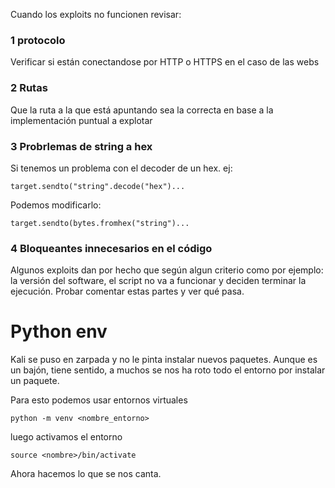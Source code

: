 Cuando los exploits no funcionen revisar:


### 1 protocolo

Verificar si están conectandose por HTTP o HTTPS en el caso de las webs

### 2 Rutas

Que la ruta a la que está apuntando sea la correcta en base a la implementación puntual a explotar

### 3 Probrlemas de string a hex

Si tenemos un problema con el decoder de un hex. ej:

    target.sendto("string".decode("hex")...

Podemos modificarlo:

    target.sendto(bytes.fromhex("string")...

### 4 Bloqueantes innecesarios en el código

Algunos exploits dan por hecho que según algun criterio como por ejemplo: la versión del software, el script no va a funcionar y deciden terminar la ejecución. Probar comentar estas partes y ver qué pasa.

# Python env

Kali se puso en zarpada y no le pinta instalar nuevos paquetes. Aunque es un bajón, tiene sentido, a muchos se nos ha roto todo el entorno por instalar un paquete.

Para esto podemos usar entornos virtuales

    python -m venv <nombre_entorno>

luego activamos el entorno

    source <nombre>/bin/activate

Ahora hacemos lo que se nos canta.
